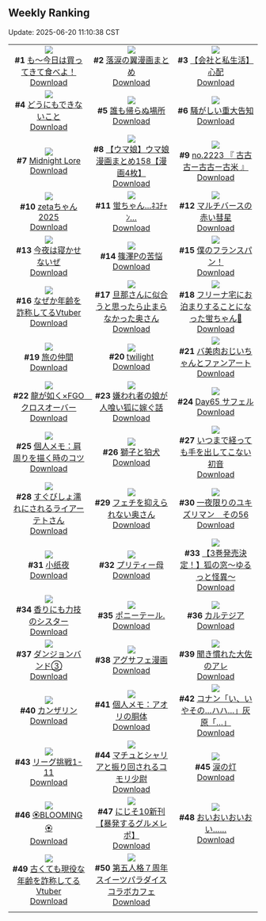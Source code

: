 ## Weekly Ranking
Update: 2025-06-20 11:10:38 CST

|      |      |      |
| :----: | :----: | :----: |
| ![](https://i.pixiv.re/c/240x480/img-master/img/2025/06/13/07/30/03/131495917_p0_master1200.jpg)<br>**#1** [も～今日は買ってきて食べよ！](https://www.pixiv.net/artworks/131495917)<br>[Download](https://i.pixiv.re/img-original/img/2025/06/13/07/30/03/131495917_p0.jpg) | ![](https://i.pixiv.re/c/240x480/img-master/img/2025/06/13/00/05/29/131487261_p0_master1200.jpg)<br>**#2** [落涙の翼漫画まとめ](https://www.pixiv.net/artworks/131487261)<br>[Download](https://i.pixiv.re/img-original/img/2025/06/13/00/05/29/131487261_p0.jpg) | ![](https://i.pixiv.re/c/240x480/img-master/img/2025/06/13/12/00/15/131500306_p0_master1200.jpg)<br>**#3** [【会社と私生活】心配](https://www.pixiv.net/artworks/131500306)<br>[Download](https://i.pixiv.re/img-original/img/2025/06/13/12/00/15/131500306_p0.jpg) |
| ![](https://i.pixiv.re/c/240x480/img-master/img/2025/06/13/19/25/57/131510807_p0_master1200.jpg)<br>**#4** [どうにもできないこと](https://www.pixiv.net/artworks/131510807)<br>[Download](https://i.pixiv.re/img-original/img/2025/06/13/19/25/57/131510807_p0.jpg) | ![](https://i.pixiv.re/c/240x480/img-master/img/2025/06/13/07/23/37/131495826_p0_master1200.jpg)<br>**#5** [誰も帰らぬ場所](https://www.pixiv.net/artworks/131495826)<br>[Download](https://i.pixiv.re/img-original/img/2025/06/13/07/23/37/131495826_p0.png) | ![](https://i.pixiv.re/c/240x480/img-master/img/2025/06/13/12/15/27/131500728_p0_master1200.jpg)<br>**#6** [騒がしい重大告知](https://www.pixiv.net/artworks/131500728)<br>[Download](https://i.pixiv.re/img-original/img/2025/06/13/12/15/27/131500728_p0.png) |
| ![](https://i.pixiv.re/c/240x480/img-master/img/2025/06/13/00/00/15/131486685_p0_master1200.jpg)<br>**#7** [Midnight Lore](https://www.pixiv.net/artworks/131486685)<br>[Download](https://i.pixiv.re/img-original/img/2025/06/13/00/00/15/131486685_p0.jpg) | ![](https://i.pixiv.re/c/240x480/img-master/img/2025/06/13/00/00/34/131486793_p0_master1200.jpg)<br>**#8** [【ウマ娘】ウマ娘漫画まとめ158【漫画4枚】](https://www.pixiv.net/artworks/131486793)<br>[Download](https://i.pixiv.re/img-original/img/2025/06/13/00/00/34/131486793_p0.jpg) | ![](https://i.pixiv.re/c/240x480/img-master/img/2025/06/13/22/38/40/131519096_p0_master1200.jpg)<br>**#9** [no.2223 『 古古古ー古古ー古米 』](https://www.pixiv.net/artworks/131519096)<br>[Download](https://i.pixiv.re/img-original/img/2025/06/13/22/38/40/131519096_p0.jpg) |
| ![](https://i.pixiv.re/c/240x480/img-master/img/2025/06/13/00/00/18/131486709_p0_master1200.jpg)<br>**#10** [zetaちゃん2025](https://www.pixiv.net/artworks/131486709)<br>[Download](https://i.pixiv.re/img-original/img/2025/06/13/00/00/18/131486709_p0.png) | ![](https://i.pixiv.re/c/240x480/img-master/img/2025/06/14/00/00/12/131522734_p0_master1200.jpg)<br>**#11** [蛍ちゃん…ﾈｺﾁｬﾝ…](https://www.pixiv.net/artworks/131522734)<br>[Download](https://i.pixiv.re/img-original/img/2025/06/14/00/00/12/131522734_p0.png) | ![](https://i.pixiv.re/c/240x480/img-master/img/2025/06/12/00/18/10/131452265_p0_master1200.jpg)<br>**#12** [マルチバースの赤い彗星](https://www.pixiv.net/artworks/131452265)<br>[Download](https://i.pixiv.re/img-original/img/2025/06/12/00/18/10/131452265_p0.jpg) |
| ![](https://i.pixiv.re/c/240x480/img-master/img/2025/06/13/19/12/32/131510367_p0_master1200.jpg)<br>**#13** [今夜は寝かせないぜ](https://www.pixiv.net/artworks/131510367)<br>[Download](https://i.pixiv.re/img-original/img/2025/06/13/19/12/32/131510367_p0.jpg) | ![](https://i.pixiv.re/c/240x480/img-master/img/2025/06/13/06/13/52/131494635_p0_master1200.jpg)<br>**#14** [篠澤Pの苦悩](https://www.pixiv.net/artworks/131494635)<br>[Download](https://i.pixiv.re/img-original/img/2025/06/13/06/13/52/131494635_p0.png) | ![](https://i.pixiv.re/c/240x480/img-master/img/2025/06/14/00/21/08/131524160_p0_master1200.jpg)<br>**#15** [僕のフランスパン！](https://www.pixiv.net/artworks/131524160)<br>[Download](https://i.pixiv.re/img-original/img/2025/06/14/00/21/08/131524160_p0.jpg) |
| ![](https://i.pixiv.re/c/240x480/img-master/img/2025/06/13/21/11/48/131515264_p0_master1200.jpg)<br>**#16** [なぜか年齢を詐称してるVtuber](https://www.pixiv.net/artworks/131515264)<br>[Download](https://i.pixiv.re/img-original/img/2025/06/13/21/11/48/131515264_p0.jpg) | ![](https://i.pixiv.re/c/240x480/img-master/img/2025/06/13/00/05/07/131487242_p0_master1200.jpg)<br>**#17** [旦那さんに似合うと思ったら止まらなかった奥さん](https://www.pixiv.net/artworks/131487242)<br>[Download](https://i.pixiv.re/img-original/img/2025/06/13/00/05/07/131487242_p0.jpg) | ![](https://i.pixiv.re/c/240x480/img-master/img/2025/06/13/17/32/39/131506900_p0_master1200.jpg)<br>**#18** [フリーナ宅にお泊まりすることになった蛍ちゃん🛁](https://www.pixiv.net/artworks/131506900)<br>[Download](https://i.pixiv.re/img-original/img/2025/06/13/17/32/39/131506900_p0.jpg) |
| ![](https://i.pixiv.re/c/240x480/img-master/img/2025/06/13/12/01/13/131500437_p0_master1200.jpg)<br>**#19** [旅の仲間](https://www.pixiv.net/artworks/131500437)<br>[Download](https://i.pixiv.re/img-original/img/2025/06/13/12/01/13/131500437_p0.jpg) | ![](https://i.pixiv.re/c/240x480/img-master/img/2025/06/13/00/00/11/131486644_p0_master1200.jpg)<br>**#20** [twilight](https://www.pixiv.net/artworks/131486644)<br>[Download](https://i.pixiv.re/img-original/img/2025/06/13/00/00/11/131486644_p0.jpg) | ![](https://i.pixiv.re/c/240x480/img-master/img/2025/06/12/00/22/06/131452419_p0_master1200.jpg)<br>**#21** [バ美肉おじいちゃんとファンアート](https://www.pixiv.net/artworks/131452419)<br>[Download](https://i.pixiv.re/img-original/img/2025/06/12/00/22/06/131452419_p0.jpg) |
| ![](https://i.pixiv.re/c/240x480/img-master/img/2025/06/13/21/23/48/131515736_p0_master1200.jpg)<br>**#22** [龍が如く×FGO　クロスオーバー](https://www.pixiv.net/artworks/131515736)<br>[Download](https://i.pixiv.re/img-original/img/2025/06/13/21/23/48/131515736_p0.jpg) | ![](https://i.pixiv.re/c/240x480/img-master/img/2025/06/13/17/05/12/131506244_p0_master1200.jpg)<br>**#23** [嫌われ者の娘が人喰い狐に嫁ぐ話](https://www.pixiv.net/artworks/131506244)<br>[Download](https://i.pixiv.re/img-original/img/2025/06/13/17/05/12/131506244_p0.jpg) | ![](https://i.pixiv.re/c/240x480/img-master/img/2025/06/13/00/00/17/131486702_p0_master1200.jpg)<br>**#24** [Day65 サフェル](https://www.pixiv.net/artworks/131486702)<br>[Download](https://i.pixiv.re/img-original/img/2025/06/13/00/00/17/131486702_p0.jpg) |
| ![](https://i.pixiv.re/c/240x480/img-master/img/2025/06/12/06/00/08/131459108_p0_master1200.jpg)<br>**#25** [個人メモ：肩周りを描く時のコツ](https://www.pixiv.net/artworks/131459108)<br>[Download](https://i.pixiv.re/img-original/img/2025/06/12/06/00/08/131459108_p0.jpg) | ![](https://i.pixiv.re/c/240x480/img-master/img/2025/06/13/07/05/33/131495544_p0_master1200.jpg)<br>**#26** [獅子と狛犬](https://www.pixiv.net/artworks/131495544)<br>[Download](https://i.pixiv.re/img-original/img/2025/06/13/07/05/33/131495544_p0.jpg) | ![](https://i.pixiv.re/c/240x480/img-master/img/2025/06/13/18/41/26/131509223_p0_master1200.jpg)<br>**#27** [いつまで経っても手を出してこない初音](https://www.pixiv.net/artworks/131509223)<br>[Download](https://i.pixiv.re/img-original/img/2025/06/13/18/41/26/131509223_p0.jpg) |
| ![](https://i.pixiv.re/c/240x480/img-master/img/2025/06/13/18/04/42/131508074_p0_master1200.jpg)<br>**#28** [すぐびしょ濡れにされるライアーテトさん](https://www.pixiv.net/artworks/131508074)<br>[Download](https://i.pixiv.re/img-original/img/2025/06/13/18/04/42/131508074_p0.jpg) | ![](https://i.pixiv.re/c/240x480/img-master/img/2025/06/12/00/00/32/131451217_p0_master1200.jpg)<br>**#29** [フェチを抑えられない奥さん](https://www.pixiv.net/artworks/131451217)<br>[Download](https://i.pixiv.re/img-original/img/2025/06/12/00/00/32/131451217_p0.jpg) | ![](https://i.pixiv.re/c/240x480/img-master/img/2025/06/12/23/28/55/131485297_p0_master1200.jpg)<br>**#30** [一夜限りのユキズリマン　その56](https://www.pixiv.net/artworks/131485297)<br>[Download](https://i.pixiv.re/img-original/img/2025/06/12/23/28/55/131485297_p0.png) |
| ![](https://i.pixiv.re/c/240x480/img-master/img/2025/06/12/16/24/53/131469928_p0_master1200.jpg)<br>**#31** [小纸夜](https://www.pixiv.net/artworks/131469928)<br>[Download](https://i.pixiv.re/img-original/img/2025/06/12/16/24/53/131469928_p0.jpg) | ![](https://i.pixiv.re/c/240x480/img-master/img/2025/06/13/17/49/14/131507313_p0_master1200.jpg)<br>**#32** [プリティー母](https://www.pixiv.net/artworks/131507313)<br>[Download](https://i.pixiv.re/img-original/img/2025/06/13/17/49/14/131507313_p0.png) | ![](https://i.pixiv.re/c/240x480/img-master/img/2025/06/13/17/31/25/131506866_p0_master1200.jpg)<br>**#33** [【3巻発売決定！】狐の窓～ゆるっと怪異～](https://www.pixiv.net/artworks/131506866)<br>[Download](https://i.pixiv.re/img-original/img/2025/06/13/17/31/25/131506866_p0.png) |
| ![](https://i.pixiv.re/c/240x480/img-master/img/2025/06/12/19/12/16/131474700_p0_master1200.jpg)<br>**#34** [香りにも力技のシスター](https://www.pixiv.net/artworks/131474700)<br>[Download](https://i.pixiv.re/img-original/img/2025/06/12/19/12/16/131474700_p0.jpg) | ![](https://i.pixiv.re/c/240x480/img-master/img/2025/06/14/00/13/08/131523823_p0_master1200.jpg)<br>**#35** [ポニーテール.](https://www.pixiv.net/artworks/131523823)<br>[Download](https://i.pixiv.re/img-original/img/2025/06/14/00/13/08/131523823_p0.jpg) | ![](https://i.pixiv.re/c/240x480/img-master/img/2025/06/13/00/00/16/131486698_p0_master1200.jpg)<br>**#36** [カルテジア](https://www.pixiv.net/artworks/131486698)<br>[Download](https://i.pixiv.re/img-original/img/2025/06/13/00/00/16/131486698_p0.jpg) |
| ![](https://i.pixiv.re/c/240x480/img-master/img/2025/06/14/11/04/28/131537284_p0_master1200.jpg)<br>**#37** [ダンジョンバンド③](https://www.pixiv.net/artworks/131537284)<br>[Download](https://i.pixiv.re/img-original/img/2025/06/14/11/04/28/131537284_p0.jpg) | ![](https://i.pixiv.re/c/240x480/img-master/img/2025/06/13/17/37/27/131507028_p0_master1200.jpg)<br>**#38** [アグサフェ漫画](https://www.pixiv.net/artworks/131507028)<br>[Download](https://i.pixiv.re/img-original/img/2025/06/13/17/37/27/131507028_p0.jpg) | ![](https://i.pixiv.re/c/240x480/img-master/img/2025/06/13/13/14/55/131501938_p0_master1200.jpg)<br>**#39** [聞き慣れた大佐のアレ](https://www.pixiv.net/artworks/131501938)<br>[Download](https://i.pixiv.re/img-original/img/2025/06/13/13/14/55/131501938_p0.png) |
| ![](https://i.pixiv.re/c/240x480/img-master/img/2025/06/13/00/00/13/131486663_p0_master1200.jpg)<br>**#40** [カンザリン](https://www.pixiv.net/artworks/131486663)<br>[Download](https://i.pixiv.re/img-original/img/2025/06/13/00/00/13/131486663_p0.png) | ![](https://i.pixiv.re/c/240x480/img-master/img/2025/06/14/06/00/07/131531316_p0_master1200.jpg)<br>**#41** [個人メモ：アオリの胴体](https://www.pixiv.net/artworks/131531316)<br>[Download](https://i.pixiv.re/img-original/img/2025/06/14/06/00/07/131531316_p0.jpg) | ![](https://i.pixiv.re/c/240x480/img-master/img/2025/06/13/16/22/58/131505284_p0_master1200.jpg)<br>**#42** [コナン「い、いやその…ハハ…」灰原「…」](https://www.pixiv.net/artworks/131505284)<br>[Download](https://i.pixiv.re/img-original/img/2025/06/13/16/22/58/131505284_p0.jpg) |
| ![](https://i.pixiv.re/c/240x480/img-master/img/2025/06/13/23/00/46/131520132_p0_master1200.jpg)<br>**#43** [リーグ挑戦1-11](https://www.pixiv.net/artworks/131520132)<br>[Download](https://i.pixiv.re/img-original/img/2025/06/13/23/00/46/131520132_p0.png) | ![](https://i.pixiv.re/c/240x480/img-master/img/2025/06/12/00/00/16/131451126_p0_master1200.jpg)<br>**#44** [マチュとシャリアと振り回されるコモリ少尉](https://www.pixiv.net/artworks/131451126)<br>[Download](https://i.pixiv.re/img-original/img/2025/06/12/00/00/16/131451126_p0.png) | ![](https://i.pixiv.re/c/240x480/img-master/img/2025/06/13/00/00/11/131486638_p0_master1200.jpg)<br>**#45** [涙の灯](https://www.pixiv.net/artworks/131486638)<br>[Download](https://i.pixiv.re/img-original/img/2025/06/13/00/00/11/131486638_p0.jpg) |
| ![](https://i.pixiv.re/c/240x480/img-master/img/2025/06/12/17/20/20/131471002_p0_master1200.jpg)<br>**#46** [🏵️BLOOMING🏵️](https://www.pixiv.net/artworks/131471002)<br>[Download](https://i.pixiv.re/img-original/img/2025/06/12/17/20/20/131471002_p0.jpg) | ![](https://i.pixiv.re/c/240x480/img-master/img/2025/06/13/18/23/18/131508610_p0_master1200.jpg)<br>**#47** [にじそ10新刊【暴発するグルメレポ】](https://www.pixiv.net/artworks/131508610)<br>[Download](https://i.pixiv.re/img-original/img/2025/06/13/18/23/18/131508610_p0.jpg) | ![](https://i.pixiv.re/c/240x480/img-master/img/2025/06/13/10/01/02/131498408_p0_master1200.jpg)<br>**#48** [おいおいおいおい……](https://www.pixiv.net/artworks/131498408)<br>[Download](https://i.pixiv.re/img-original/img/2025/06/13/10/01/02/131498408_p0.jpg) |
| ![](https://i.pixiv.re/c/240x480/img-master/img/2025/06/12/21/26/28/131479946_p0_master1200.jpg)<br>**#49** [古くても現役な年齢を詐称してるVtuber](https://www.pixiv.net/artworks/131479946)<br>[Download](https://i.pixiv.re/img-original/img/2025/06/12/21/26/28/131479946_p0.png) | ![](https://i.pixiv.re/c/240x480/img-master/img/2025/06/13/00/00/14/131486674_p0_master1200.jpg)<br>**#50** [第五人格７周年スイーツパラダイスコラボカフェ](https://www.pixiv.net/artworks/131486674)<br>[Download](https://i.pixiv.re/img-original/img/2025/06/13/00/00/14/131486674_p0.jpg) |
|      |
